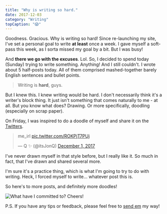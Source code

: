 ```yaml
---
title: "Why is writing so hard."
date: 2017-12-03
category: "Writing"
topCaption: "😱"
---
```


Goodness. Gracious. Why is writing so hard! Since re-launching my site, I've set a personal goal to write **at least** once a week. I gave myself a soft-pass this week, as I sorta missed my goal by a bit. But I was busy!

And **there we go with the excuses**. Lol. So, I decided to spend today (Sunday) trying to write something. Anything! And I still couldn't. I wrote about 5 half-posts today. All of them comprised mashed-together barely English sentences and bullet points.

> Writing is **hard**, guys.

But I knew this. I knew writing would be hard. I don't necessarily think it's a writer's block thing. It just isn't something that comes naturally to me - at all. But you know what does? Drawing. Or more specifically, doodling (especially on scrap paper).

On Friday, I was inspired to do a doodle of myself and share it on the [Twitters](https://twitter.com/itsJonQ).

<blockquote class="twitter-tweet" data-lang="en"><p lang="en" dir="ltr">me_irl <a href="https://t.co/ROKPjT7PUj">pic.twitter.com/ROKPjT7PUj</a></p>&mdash; Q ✨ (@itsJonQ) <a href="https://twitter.com/itsJonQ/status/936646149737295872?ref_src=twsrc%5Etfw">December 1, 2017</a></blockquote>
<script async src="https://platform.twitter.com/widgets.js" charset="utf-8"></script>


I've never drawn myself in that style before, but I really  like it. So much in fact, that I've drawn and shared several more.

I'm sure it's a practice thing, which is what I'm going to try to do with writing. Heck, I forced myself to write… whatever post this is.

So here's to more posts, and definitely more doodles!

![What have I committed to? Cheers!](/images/posts/me_irl/committed.jpg)

P.S. If you have any tips or feedback, please feel free to [send em](/contact) my way!
